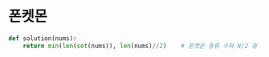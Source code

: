 # 폰켓몬

```python
def solution(nums):
    return min(len(set(nums)), len(nums)//2)	# 폰켓몬 종류 수와 N/2 중 최솟값 반환
```

